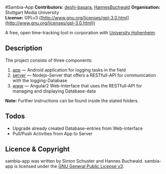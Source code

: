 #Sambia-App
**Contributors:** [deshi-basara](https://github.com/deshi-basara), [HannesBuchwald](https://github.com/HannesBuchwald)
**Organisation:** Stuttgart Media University  
**License:** GPLv3 ([http://www.gnu.org/licenses/gpl-3.0.html](http://www.gnu.org/licenses/gpl-3.0.html))

A free, open time-tracking tool in corporation with [University Hohenheim](https://www.uni-hohenheim.de/english).

## Description
The project consists of three components:

1. [app](app) — Android application for logging tasks in the field
2. [server](server) — Nodejs-Server that offers a RESTfull-API for communication with the logging-Database
3. [www](www) — Angular2 Web-Interface that uses the RESTfull-API for managing and displaying Database-data

**Note:** Further instructions can be found inside the stated folders.

## Todos

* Upgrade already created Database-entries from Web-Interface
* Pull/Push Activities from App to Server

## Licence & Copyright

sambia-app was written by Simon Schuster and Hannes Buchwald.
sambia-app is licensed under the [GNU General Public License v3](http://www.gnu.org/licenses/gpl-3.0).
